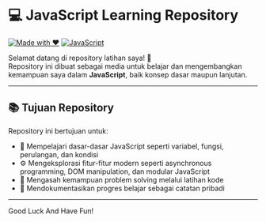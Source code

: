 # 💻 JavaScript Learning Repository

[![Made with ❤️](https://img.shields.io/badge/Made%20with-%E2%9D%A4-red)](#)
[![JavaScript](https://img.shields.io/badge/Code-JavaScript-yellow)](#)

Selamat datang di repository latihan saya! 🎉  
Repository ini dibuat sebagai media untuk belajar dan mengembangkan kemampuan saya dalam **JavaScript**, baik konsep dasar maupun lanjutan.

---

## 📚 Tujuan Repository

Repository ini bertujuan untuk:

- 🔰 Mempelajari dasar-dasar JavaScript seperti variabel, fungsi, perulangan, dan kondisi
- ⚙️ Mengeksplorasi fitur-fitur modern seperti asynchronous programming, DOM manipulation, dan modular JavaScript
- 🧠 Mengasah kemampuan problem solving melalui latihan kode
- 🧾 Mendokumentasikan progres belajar sebagai catatan pribadi

---

Good Luck And Have Fun!